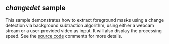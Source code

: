 *changedet* sample
------------------
This sample demonstrates how to extract foreground masks using a change detection via background subtraction algorithm, using either a webcam stream or a user-provided video as input. It will also display the processing speed. See the [source code](./src/main.cpp) comments for more details.
